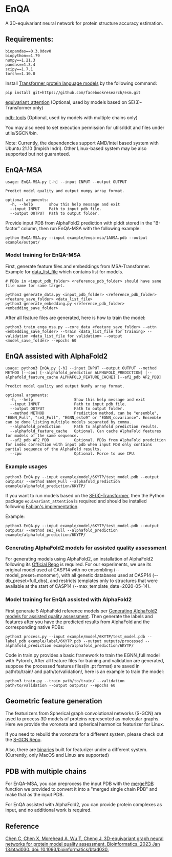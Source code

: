 # EnQA

A 3D-equivariant neural network for protein structure accuracy estimation.

## Requirements:
```
biopandas==0.3.0dev0
biopython==1.79
numpy==1.21.3
pandas==1.3.4
scipy==1.7.1
torch==1.10.0
```
Install [Transformer protein language models](https://github.com/facebookresearch/esm) by the following command:

```
pip install git+https://github.com/facebookresearch/esm.git
```

[equivariant_attention](https://github.com/FabianFuchsML/se3-transformer-public) (Optional, used by models based on SE(3)-Transformer only)

[pdb-tools](https://github.com/haddocking/pdb-tools) (Optional, used by models with multiple chains only)

You may also need to set execution permission for utils/lddt and files under utils/SGCN/bin. 

Note: Currently, the dependencies support AMD/Intel based system with Ubuntu 21.10 (Impish Indri). Other Linux-based system may be also supported but not guaranteed.



## EnQA-MSA

```
usage: EnQA-MSA.py [-h] --input INPUT --output OUTPUT

Predict model quality and output numpy array format.

optional arguments:
  -h, --help       show this help message and exit
  --input INPUT    Path to input pdb file.
  --output OUTPUT  Path to output folder.
```

Provide input PDB from AlphaFold2 prediction with plddt stored in the "B-factor" column, then run EnQA-MSA with the following example:

```
python EnQA-MSA.py --input example/enqa-msa/1A09A.pdb --output example/output/
```

### Model training for EnQA-MSA
First, generate feature files and embeddings from MSA-Transformer. Example for [data_list_file](https://github.com/BioinfoMachineLearning/EnQA/blob/main/data/af2_train.txt) which contains list for models.

```
# PDBs in <input_pdb_folder> <reference_pdb_folder> should have same file name for same target.

python3 generate_data.py <input_pdb_folder> <reference_pdb_folder> <feature_save_folder> <data_list_file> 
python3 generate_embedding.py <reference_pdb_folder> <embedding_save_folder>
```

After all feature files are generated,  here is how to train the model:
```
python3 train_enqa_msa.py --core_data <feature_save_folder> --attn <embedding_save_folder> --train <data_list_file for training> --validation <data_list_file for validation> --output <model_save_folder> --epochs 60
```


## EnQA assisted with AlphaFold2

```
usage: python3 EnQA.py [-h] --input INPUT --output OUTPUT --method METHOD [--cpu] [--alphafold_prediction ALPHAFOLD_PREDICTION] [--alphafold_feature_cache ALPHAFOLD_FEATURE_CACHE] [--af2_pdb AF2_PDB]

Predict model quality and output NumPy array format.

optional arguments:
  -h, --help                  Show this help message and exit
  --input INPUT               Path to input pdb file.
  --output OUTPUT             Path to output folder.
  --method METHOD             Prediction method, can be "ensemble", "EGNN_Full", "se3_Full", "EGNN_esto9" or "EGNN_covariance". Ensemble can be done listing multiple models separated by comma.
  --alphafold_prediction      Path to alphafold prediction results.               
  --alphafold_feature_cache   Optional. Can cache AlphaFold features for models of the same sequence.
  --af2_pdb AF2_PDB           Optional. PDBs from AlphaFold predcition for index correction with input pdb when input PDB only contains partial sequence of the AlphaFold results.
  --cpu                       Optional. Force to use CPU.

```


### Example usages


```
python3 EnQA.py --input example/model/6KYTP/test_model.pdb --output outputs/ --method EGNN_Full --alphafold_prediction example/alphafold_prediction/6KYTP/
```

If you want to run models based on the [SE(3)-Transformer](https://arxiv.org/abs/2006.10503), then the Python package `equivariant_attention` is required and should be installed following [Fabian's implementation](https://github.com/FabianFuchsML/se3-transformer-public).

Example:

```
python3 EnQA.py --input example/model/6KYTP/test_model.pdb --output outputs/ --method se3_Full --alphafold_prediction example/alphafold_prediction/6KYTP/  
```

### Generating AlphaFold2 models for assisted quality assessment

For generating models using AlphaFold2, an installation of AlphaFold2 following its [Official Repo](https://github.com/deepmind/alphafold) is required. For our experiments, we use its original model used at CASP14 with no ensembling (--model_preset=monomer), with all genetic databases used at CASP14 (--db_preset=full_dbs), and restricts templates only to structures that were available at the start of CASP14 (--max_template_date=2020-05-14).



### Model training for EnQA assisted with AlphaFold2
First generate 5 AlphaFold reference models per [Generating AlphaFold2 models for assisted quality assessment](https://github.com/BioinfoMachineLearning/EnQA#generating-alphafold2-models-for-assisted-quality-assessment).
Then generate the labels and features after you have the predicted results from AlphaFold and the corresponding native PDBs:
```
python3 process.py --input example/model/6KYTP/test_model.pdb --label_pdb example/label/6KYTP.pdb --output outputs/processed --alphafold_prediction example/alphafold_prediction/6KYTP/
 ```
 
Code in train.py provides a basic framework to train the EGNN_full model with Pytorch, After all feature files for training and validation are generated, suppose the processed features files(in .pt format) are saved in path/to/train/ and path/to/validation/, here is an example to train the model:
```
python3 train.py --train path/to/train/ --validation path/to/validation --output outputs/ --epochs 60
```

## Geometric feature generation

The featurizers from Spherical graph convolutional networks (S-GCN) are used to process 3D models of proteins represented as molecular graphs.
Here we provide the voronota and spherical harmonics featurizer for Linux.

If you need to rebuild the voronota for a different system, please check out the [S-GCN Repo](https://gitlab.inria.fr/GruLab/s-gcn/-/tree/master/#voronota).

Also, there are [binaries](https://gitlab.inria.fr/GruLab/s-gcn/-/tree/master/#spherical-harmonics-featurizer) built for featurizer under a different system. (Currently, only MacOS and Linux are supported)


## PDB with multiple chains
For EnQA-MSA, you can preprocess the input PDB with the [mergePDB](https://github.com/BioinfoMachineLearning/EnQA/blob/25c1142fa8936ebb843db79a51161cdee499697a/data/process_alphafold.py#L139) function we provided to convert it into a "merged single chain PDB" and make that as the input PDB.

For EnQA assisted with AlphaFold2, you can provide protein complexes as input, and no additional work is required.

## Reference
[Chen C, Chen X, Morehead A, Wu T, Cheng J. 3D-equivariant graph neural networks for protein model quality assessment. Bioinformatics. 2023 Jan 13:btad030. doi: 10.1093/bioinformatics/btad030.](https://pubmed.ncbi.nlm.nih.gov/36637199/)

